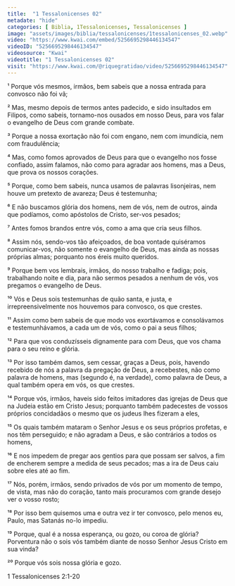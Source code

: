 ```yaml
---
title:  "1 Tessalonicenses 02"
metadate: "hide"
categories: [ Biblia, 1Tessalonicenses, Tessalonicenses ]
image: "assets/images/biblia/tessalonicenses/1tessalonicenses_02.webp"
video: "https://www.kwai.com/embed/5256695298446134547"
videoID: "5256695298446134547"
videosource: "Kwai"
videotitle: "1 Tessalonicenses 02"
visit: "https://www.kwai.com/@riquegratidao/video/5256695298446134547"
---
```



¹ Porque vós mesmos, irmãos, bem sabeis que a nossa entrada para convosco não foi vã;

² Mas, mesmo depois de termos antes padecido, e sido insultados em Filipos, como sabeis, tornamo-nos ousados em nosso Deus, para vos falar o evangelho de Deus com grande combate.

³ Porque a nossa exortação não foi com engano, nem com imundícia, nem com fraudulência;

⁴ Mas, como fomos aprovados de Deus para que o evangelho nos fosse confiado, assim falamos, não como para agradar aos homens, mas a Deus, que prova os nossos corações.

⁵ Porque, como bem sabeis, nunca usamos de palavras lisonjeiras, nem houve um pretexto de avareza; Deus é testemunha;

⁶ E não buscamos glória dos homens, nem de vós, nem de outros, ainda que podíamos, como apóstolos de Cristo, ser-vos pesados;

⁷ Antes fomos brandos entre vós, como a ama que cria seus filhos.

⁸ Assim nós, sendo-vos tão afeiçoados, de boa vontade quiséramos comunicar-vos, não somente o evangelho de Deus, mas ainda as nossas próprias almas; porquanto nos éreis muito queridos.

⁹ Porque bem vos lembrais, irmãos, do nosso trabalho e fadiga; pois, trabalhando noite e dia, para não sermos pesados a nenhum de vós, vos pregamos o evangelho de Deus.

¹⁰ Vós e Deus sois testemunhas de quão santa, e justa, e irrepreensivelmente nos houvemos para convosco, os que crestes.

¹¹ Assim como bem sabeis de que modo vos exortávamos e consolávamos e testemunhávamos, a cada um de vós, como o pai a seus filhos;

¹² Para que vos conduzísseis dignamente para com Deus, que vos chama para o seu reino e glória.

¹³ Por isso também damos, sem cessar, graças a Deus, pois, havendo recebido de nós a palavra da pregação de Deus, a recebestes, não como palavra de homens, mas (segundo é, na verdade), como palavra de Deus, a qual também opera em vós, os que crestes.

¹⁴ Porque vós, irmãos, haveis sido feitos imitadores das igrejas de Deus que na Judeia estão em Cristo Jesus; porquanto também padecestes de vossos próprios concidadãos o mesmo que os judeus lhes fizeram a eles,

¹⁵ Os quais também mataram o Senhor Jesus e os seus próprios profetas, e nos têm perseguido; e não agradam a Deus, e são contrários a todos os homens,

¹⁶ E nos impedem de pregar aos gentios para que possam ser salvos, a fim de encherem sempre a medida de seus pecados; mas a ira de Deus caiu sobre eles até ao fim.

¹⁷ Nós, porém, irmãos, sendo privados de vós por um momento de tempo, de vista, mas não do coração, tanto mais procuramos com grande desejo ver o vosso rosto;

¹⁸ Por isso bem quisemos uma e outra vez ir ter convosco, pelo menos eu, Paulo, mas Satanás no-lo impediu.

¹⁹ Porque, qual é a nossa esperança, ou gozo, ou coroa de glória? Porventura não o sois vós também diante de nosso Senhor Jesus Cristo em sua vinda?

²⁰ Porque vós sois nossa glória e gozo. 



1 Tessalonicenses 2:1-20


